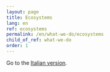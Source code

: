 ```yaml
---
layout: page
title: Ecosystems
lang: en
ref: ecosystems
permalink: /en/what-we-do/ecosystems
child_of_ref: what-we-do
order: 1
---
```


Go to the [Italian version](/it/cosa-facciamo/ecosistemi).
